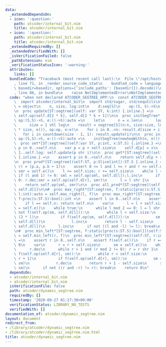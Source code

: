 ```yaml
---
data:
  _extendedDependsOn:
  - icon: ':question:'
    path: atcoder/internal_bit.nim
    title: atcoder/internal_bit.nim
  - icon: ':question:'
    path: atcoder/internal_bit.nim
    title: atcoder/internal_bit.nim
  _extendedRequiredBy: []
  _extendedVerifiedWith: []
  _isVerificationFailed: false
  _pathExtension: nim
  _verificationStatusIcon: ':warning:'
  attributes:
    links: []
  bundledCode: "Traceback (most recent call last):\n  File \"/opt/hostedtoolcache/Python/3.10.7/x64/lib/python3.10/site-packages/onlinejudge_verify/documentation/build.py\"\
    , line 71, in _render_source_code_stat\n    bundled_code = language.bundle(stat.path,\
    \ basedir=basedir, options={'include_paths': [basedir]}).decode()\n  File \"/opt/hostedtoolcache/Python/3.10.7/x64/lib/python3.10/site-packages/onlinejudge_verify/languages/nim.py\"\
    , line 86, in bundle\n    raise NotImplementedError\nNotImplementedError\n"
  code: "when not declared ATCODER_SEGTREE_HPP:\n  const ATCODER_SEGTREE_HPP* = 1\n\
    \  import atcoder/internal_bit\n  import std/sugar, std/sequtils\n\n  type segtree*[S]\
    \ = object\n    n, size, log:int\n    d:seq[S]\n    op:(S, S)->S\n    e:()->S\n\
    \n  proc update[ST:segtree](self: var ST, k:int) {.inline.} =\n    self.d[k] =\
    \ self.op(self.d[2 * k], self.d[2 * k + 1])\n\n  proc initSegTree*[S](v:seq[S],\
    \ op:(S,S)->S, e:()->S):auto =\n    let\n      n = v.len\n      log = ceil_pow2(n)\n\
    \      size = 1 shl log\n    result = segtree[S](n:n, size:size, log:log, d:newSeqWith(2\
    \ * size, e()), op:op, e:e)\n    for i in 0..<n: result.d[size + i] = v[i]\n \
    \   for i in countdown(size - 1, 1): result.update(i)\n\n  proc initSegTree*[S](n:int,\
    \ op:(S,S)->S, e:()->S):auto =\n    initSegTree(newSeqWith(n, e()), op, e)\n\n\
    \  proc set*[ST:segtree](self:var ST, p:int, x:ST.S) {.inline.} =\n    assert\
    \ p in 0..<self.n\n    var p = p + self.size\n    self.d[p] = x\n    for i in\
    \ 1..self.log: self.update(p shr i)\n\n  proc get*[ST:segtree](self:ST, p:int):ST.S\
    \ {.inline.} =\n    assert p in 0..<self.n\n    return self.d[p + self.size]\n\
    \n  proc prod*[ST:segtree](self:ST, p:Slice[int]):ST.S {.inline.} =\n    var (l,\
    \ r) = (p.a, p.b + 1)\n    assert 0 <= l and l <= r and r <= self.n\n    var sml,\
    \ smr = self.e()\n    l += self.size; r += self.size\n    while l < r:\n     \
    \ if (l and 1) != 0: sml = self.op(sml, self.d[l]);l.inc\n      if (r and 1) !=\
    \ 0: r.dec;smr = self.op(self.d[r], smr)\n      l = l shr 1\n      r = r shr 1\n\
    \    return self.op(sml, smr)\n\n  proc all_prod*[ST:segtree](self:ST):ST.S =\
    \ self.d[1]\n\n#  proc max_right*[ST:segtree, f:static[proc(s:ST.S):bool]](self:ST,\
    \ l:int):auto = self.max_right(l, f)\n  proc max_right*[ST:segtree](self:ST, l:int,\
    \ f:proc(s:ST.S):bool):int =\n    assert l in 0..self.n\n    assert f(self.e())\n\
    \    if l == self.n: return self.n\n    var\n      l = l + self.size\n      sm\
    \ = self.e()\n    while true:\n      while l mod 2 == 0: l = l shr 1\n      if\
    \ not f(self.op(sm, self.d[l])):\n        while l < self.size:\n          l =\
    \ (2 * l)\n          if f(self.op(sm, self.d[l])):\n            sm = self.op(sm,\
    \ self.d[l])\n            l.inc\n        return l - self.size\n      sm = self.op(sm,\
    \ self.d[l])\n      l.inc\n      if not ((l and -l) != l): break\n    return self.n\n\
    \n#  proc min_left*[ST:segtree, f:static[proc(s:ST.S):bool]](self:ST, r:int):auto\
    \ = self.min_left(r, f)\n  proc min_left*[ST:segtree](self:ST, r:int, f:proc(s:ST.S):bool):int\
    \ =\n    assert r in 0..self.n\n    assert f(self.e())\n    if r == 0: return\
    \ 0\n    var\n      r = r + self.size\n      sm = self.e()\n    while true:\n\
    \      r.dec\n      while r > 1 and (r mod 2 != 0): r = r shr 1\n      if not\
    \ f(self.op(self.d[r], sm)):\n        while r < self.size:\n          r = (2 *\
    \ r + 1)\n          if f(self.op(self.d[r], sm)):\n            sm = self.op(self.d[r],\
    \ sm)\n            r.dec\n        return r + 1 - self.size\n      sm = self.op(self.d[r],\
    \ sm)\n      if not ((r and -r) != r): break\n    return 0\n"
  dependsOn:
  - atcoder/internal_bit.nim
  - atcoder/internal_bit.nim
  isVerificationFile: false
  path: atcoder/dynamic_segtree.nim
  requiredBy: []
  timestamp: '2020-09-27 01:27:30+09:00'
  verificationStatus: LIBRARY_NO_TESTS
  verifiedWith: []
documentation_of: atcoder/dynamic_segtree.nim
layout: document
redirect_from:
- /library/atcoder/dynamic_segtree.nim
- /library/atcoder/dynamic_segtree.nim.html
title: atcoder/dynamic_segtree.nim
---
```

